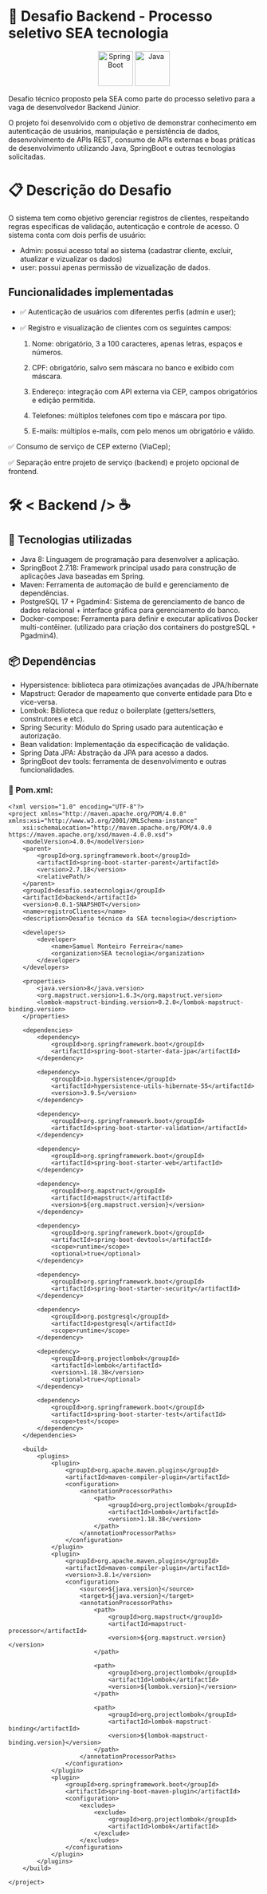 # 🔧 Desafio Backend - Processo seletivo SEA tecnologia
<p align="center">
    <img src="https://www.vectorlogo.zone/logos/springio/springio-icon.svg" alt="Spring Boot" width="70" />
    <img src="https://www.vectorlogo.zone/logos/java/java-icon.svg" alt="Java" width="70" />
</p>
Desafio técnico proposto pela SEA como parte do processo seletivo
para a vaga de desenvolvedor Backend Júnior.

O projeto foi desenvolvido com o objetivo de demonstrar conhecimento em
autenticação de usuários, manipulação e persistência de dados, desenvolvimento
de APIs REST, consumo de APIs externas e boas práticas de desenvolvimento
utilizando Java, SpringBoot e outras tecnologias solicitadas.

# 📋 Descrição do Desafio
O sistema tem como objetivo gerenciar registros de clientes, respeitando regras
específicas de validação, autenticação e controle de acesso. 
O sistema conta com dois perfis de usuário:

- Admin: possui acesso total ao sistema (cadastrar cliente, excluir, atualizar e 
vizualizar os dados) 
- user: possui apenas permissão de vizualização de dados.

## Funcionalidades implementadas
- ✅  Autenticação de usuários com diferentes perfis (admin e user);
- ✅ Registro e visualização de clientes com os seguintes campos:

    1. Nome: obrigatório, 3 a 100 caracteres, apenas letras, espaços e números.

    2. CPF: obrigatório, salvo sem máscara no banco e exibido com máscara.

    3. Endereço: integração com API externa via CEP, campos obrigatórios e edição permitida.

    4. Telefones: múltiplos telefones com tipo e máscara por tipo.

    5. E-mails: múltiplos e-mails, com pelo menos um obrigatório e válido.

✅ Consumo de serviço de CEP externo (ViaCep);

✅ Separação entre projeto de serviço (backend) e projeto opcional de frontend.

# 🛠️ < Backend /> ☕

## 🚀 Tecnologias utilizadas
- Java 8: Linguagem de programação para desenvolver a aplicação.
- SpringBoot 2.7.18: Framework principal usado para
construção de aplicações Java baseadas em Spring.
- Maven: Ferramenta de automação de build e gerenciamento de
dependências.
- PostgreSQL 17 + Pgadmin4: Sistema de gerenciamento de
banco de dados relacional + interface gráfica para gerenciamento
do banco.
- Docker-compose: Ferramenta para definir e executar 
aplicativos Docker multi-contêiner.
(utilizado para criação dos containers do postgreSQL + Pgadmin4).

## 📦 Dependências
- Hypersistence: biblioteca para otimizações avançadas de JPA/hibernate
- Mapstruct: Gerador de mapeamento que converte entidade para Dto e vice-versa.
- Lombok: Biblioteca que reduz o boilerplate
(getters/setters, construtores e etc).
- Spring Security: Módulo do Spring usado para autenticação e autorização.
- Bean validation: Implementação da especificação de validação.
- Spring Data JPA: Abstração da JPA para acesso a dados.
- SpringBoot dev tools: ferramenta de desenvolvimento e outras funcionalidades.

### 📝 Pom.xml:

```
<?xml version="1.0" encoding="UTF-8"?>
<project xmlns="http://maven.apache.org/POM/4.0.0" xmlns:xsi="http://www.w3.org/2001/XMLSchema-instance"
	xsi:schemaLocation="http://maven.apache.org/POM/4.0.0 https://maven.apache.org/xsd/maven-4.0.0.xsd">
	<modelVersion>4.0.0</modelVersion>
	<parent>
		<groupId>org.springframework.boot</groupId>
		<artifactId>spring-boot-starter-parent</artifactId>
		<version>2.7.18</version>
		<relativePath/>
	</parent>
	<groupId>desafio.seatecnologia</groupId>
	<artifactId>backend</artifactId>
	<version>0.0.1-SNAPSHOT</version>
	<name>registroClientes</name>
	<description>Desafio técnico da SEA tecnologia</description>

	<developers>
		<developer>
			<name>Samuel Monteiro Ferreira</name>
			<organization>SEA tecnologia</organization>
		</developer>
	</developers>

	<properties>
		<java.version>8</java.version>
		<org.mapstruct.version>1.6.3</org.mapstruct.version>
		<lombok-mapstruct-binding.version>0.2.0</lombok-mapstruct-binding.version>
	</properties>

	<dependencies>
		<dependency>
			<groupId>org.springframework.boot</groupId>
			<artifactId>spring-boot-starter-data-jpa</artifactId>
		</dependency>

		<dependency>
			<groupId>io.hypersistence</groupId>
			<artifactId>hypersistence-utils-hibernate-55</artifactId>
			<version>3.9.5</version>
		</dependency>

		<dependency>
			<groupId>org.springframework.boot</groupId>
			<artifactId>spring-boot-starter-validation</artifactId>
		</dependency>

		<dependency>
			<groupId>org.springframework.boot</groupId>
			<artifactId>spring-boot-starter-web</artifactId>
		</dependency>

		<dependency>
			<groupId>org.mapstruct</groupId>
			<artifactId>mapstruct</artifactId>
			<version>${org.mapstruct.version}</version>
		</dependency>

		<dependency>
			<groupId>org.springframework.boot</groupId>
			<artifactId>spring-boot-devtools</artifactId>
			<scope>runtime</scope>
			<optional>true</optional>
		</dependency>

		<dependency>
			<groupId>org.springframework.boot</groupId>
			<artifactId>spring-boot-starter-security</artifactId>
		</dependency>

		<dependency>
			<groupId>org.postgresql</groupId>
			<artifactId>postgresql</artifactId>
			<scope>runtime</scope>
		</dependency>

		<dependency>
			<groupId>org.projectlombok</groupId>
			<artifactId>lombok</artifactId>
			<version>1.18.38</version>
			<optional>true</optional>
		</dependency>

		<dependency>
			<groupId>org.springframework.boot</groupId>
			<artifactId>spring-boot-starter-test</artifactId>
			<scope>test</scope>
		</dependency>
	</dependencies>

	<build>
		<plugins>
			<plugin>
				<groupId>org.apache.maven.plugins</groupId>
				<artifactId>maven-compiler-plugin</artifactId>
				<configuration>
					<annotationProcessorPaths>
						<path>
							<groupId>org.projectlombok</groupId>
							<artifactId>lombok</artifactId>
							<version>1.18.38</version>
						</path>
					</annotationProcessorPaths>
				</configuration>
			</plugin>
			<plugin>
				<groupId>org.apache.maven.plugins</groupId>
				<artifactId>maven-compiler-plugin</artifactId>
				<version>3.8.1</version>
				<configuration>
					<source>${java.version}</source>
					<target>${java.version}</target>
					<annotationProcessorPaths>
						<path>
							<groupId>org.mapstruct</groupId>
							<artifactId>mapstruct-processor</artifactId>
							<version>${org.mapstruct.version}</version>
						</path>

						<path>
							<groupId>org.projectlombok</groupId>
							<artifactId>lombok</artifactId>
							<version>${lombok.version}</version>
						</path>

						<path>
							<groupId>org.projectlombok</groupId>
							<artifactId>lombok-mapstruct-binding</artifactId>
							<version>${lombok-mapstruct-binding.version}</version>
						</path>
					</annotationProcessorPaths>
				</configuration>
			</plugin>
			<plugin>
				<groupId>org.springframework.boot</groupId>
				<artifactId>spring-boot-maven-plugin</artifactId>
				<configuration>
					<excludes>
						<exclude>
							<groupId>org.projectlombok</groupId>
							<artifactId>lombok</artifactId>
						</exclude>
					</excludes>
				</configuration>
			</plugin>
		</plugins>
	</build>

</project>
```



